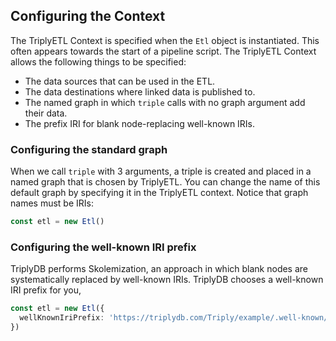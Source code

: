 ## Configuring the Context <!-- {#context} -->

The TriplyETL Context is specified when the `Etl` object is instantiated.  This often appears towards the start of a pipeline script.  The TriplyETL Context allows the following things to be specified:

- The data sources that can be used in the ETL.
- The data destinations where linked data is published to.
- The named graph in which `triple` calls with no graph argument add their data.
- The prefix IRI for blank node-replacing well-known IRIs.


### Configuring the standard graph

When we call `triple` with 3 arguments, a triple is created and placed in a named graph that is chosen by TriplyETL.  You can change the name of this default graph by specifying it in the TriplyETL context.  Notice that graph names must be IRIs:

```ts
const etl = new Etl()
```

### Configuring the well-known IRI prefix

TriplyDB performs Skolemization, an approach in which blank nodes are systematically replaced by well-known IRIs.  TriplyDB chooses a well-known IRI prefix for you,

```ts
const etl = new Etl({
  wellKnownIriPrefix: 'https://triplydb.com/Triply/example/.well-known/genid/',
})
```
